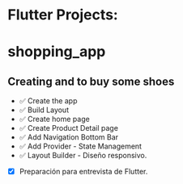 
# Flutter Projects:
# shopping_app
## Creating and to buy some shoes

- ✅ Create the app
- ✅ Build Layout
- ✅ Create home page
- ✅ Create Product Detail page
- ✅ Add Navigation Bottom Bar
- ✅ Add Provider - State Management
- ✅ Layout Builder - Diseño responsivo.


- [x] Preparación para entrevista de Flutter.
